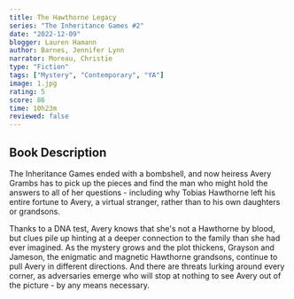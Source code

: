 ```yaml
---
title: The Hawthorne Legacy
series: "The Inheritance Games #2"
date: "2022-12-09"
blogger: Lauren Hamann
author: Barnes, Jennifer Lynn
narrator: Moreau, Christie
type: "Fiction"
tags: ["Mystery", "Contemporary", "YA"]
image: 1.jpg
rating: 5
score: 86
time: 10h23m
reviewed: false
---
```


## Book Description

The Inheritance Games ended with a bombshell, and now heiress Avery Grambs has to pick up the pieces and find the man who might hold the answers to all of her questions - including why Tobias Hawthorne left his entire fortune to Avery, a virtual stranger, rather than to his own daughters or grandsons.

Thanks to a DNA test, Avery knows that she's not a Hawthorne by blood, but clues pile up hinting at a deeper connection to the family than she had ever imagined. As the mystery grows and the plot thickens, Grayson and Jameson, the enigmatic and magnetic Hawthorne grandsons, continue to pull Avery in different directions. And there are threats lurking around every corner, as adversaries emerge who will stop at nothing to see Avery out of the picture - by any means necessary.
